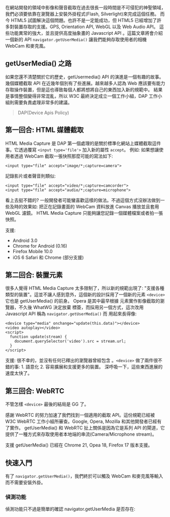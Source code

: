 在網站開發的領域中影像和聲音截取在過去很長一段時間是不可侵犯的神聖領域，我們必須要依靠在瀏覽器上安裝外掛程式(Flash, Silverlight)來完成這個任務。
而今 HTML5 試圖解決這個問題。也許不是一定能成功，但 HTML5 已經增加了許多對裝置存取的支援。GPS, Orientation API, WebGL 以及 Web Audio API。
這些功能異常的強大，並且提供高度抽象畫的 Javascript API 。這篇文章將會介紹一個新的 API `navigator.getUserMedia()` 讓我們能夠存取使用者的相機 WebCam 和麥克風。

## getUserMedia() 之路
如果您還不清楚關於它的歷史，getUsermedia() API 的演進是一個有趣的故事。
幾個媒體截取 API 在近幾年個別有了些進展。越來越多人認為 Web 應該要有能力存取操作裝置，但是這也導致每個人都將想將自己的東西加入新的規範中。
結果是事情整個變得非常混亂，所以 W3C 最終決定成立一個工作小組，DAP 工作小組則需要負責處理非常多的建議。

> DAP(Device Apis Policy)

## 第一回合: HTML 媒體截取
HTML Media Capture 是 DAP 第一個處理的是關於標準化網站上媒體截取這件事。它透過覆寫 `<input type='file'>` 加入新的屬性 `accept`。
例如: 如果想讓使用者透過 WebCam 截取一張快照那麼可能的寫法如下:
```
<input type="file" accept="image/*;capture=camera">
```
記錄影片或者聲音則類似:
```
<input type="file" accept="video/*;capture=camcorder">
<input type="file" accept="audio/*;capture=microphone">
```
看上去挺不錯的? 一般開發者可能蠻喜歡這樣的做法。不過這個方式沒辦法做到一些及時的效果如: 把正在記錄畫面的 WebCam 資料放進 Canvas 播放並且套用 WebGL 濾鏡。
HTML Media Capture 只能夠讓您記錄一個媒體檔案或者拍一張快照。

支援:
* Android 3.0
* Chrome for Android (0.16)
* Firefox Mobile 10.0
* iOS 6 Safari 和 Chrome (部分支援)

## 第二回合: 裝置元素
很多人覺得 HTML Media Capture 太多限制了，所以新的規範出現了: "支援各種類型的裝置"。這並不讓人感到意外，這個新的設計採用了一個新的元素 `<device>`
它也是 getUserMedia() 的前身。
Opera 是其中最早根據 <device> 元素實作影像截取的瀏覽器，不久後 WhatWG 決定放棄 <device> 標簽，而採用另一個方式，這次改用 Javascript API 稱為 `navigator.getUserMedia()`
而 <device> 用起來長得像:
```
<device type="media" onchange="update(this.data)"></device>
<video autoplay></video>
<script>
  function update(stream) {
    document.querySelector('video').src = stream.url;
  }
</script>
```

支援:
很不幸的，並沒有任何已釋出的瀏覽器曾經包含 <device> 。`<device>` 做了兩件很不錯的事: 1. 語意化 2. 容易擴展和支援更多的裝置。
深呼吸一下，這些東西進展的速度太快了。

## 第三回合: WebRTC
不管怎樣 `<device>` 最後的結局是 GG 了。

感謝 WebRTC 的努力加速了我們找到一個適用的截取 API。這份規範已經被 W3C WebRTC 工作小組所審查。Google, Opera, Mozilla 和其他開發者已經有了實作。
getUserMedia() 和 WebRTC 扯上關係是因為它是系列 API 的閘道，它提供了一種方式來存取使用者本地端的串流(Camera/Microphone stream)。

支援
getUserMedia() 已經在 Chrome 21, Opea 18, Firefox 17 版本支援。

## 快速入門
有了 `navigator.getUserMedia()`，我們終於可以觸及 WebCam 和麥克風等輸入而不需要安裝外掛。

### 偵測功能
偵測功能只不過是簡單的確認 navigator.getUserMedia 是否存在:

```
```
